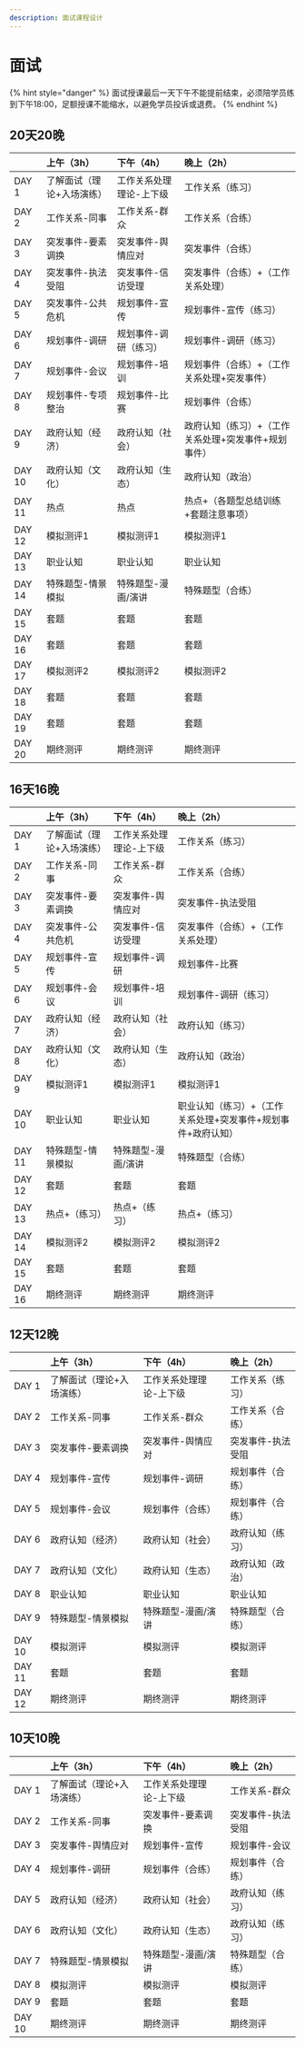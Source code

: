 ```yaml
---
description: 面试课程设计
---
```


# 面试

{% hint style="danger" %}
面试授课最后一天下午不能提前结束，必须陪学员练到下午18:00，足额授课不能缩水，以避免学员投诉或退费。
{% endhint %}

## 20天20晚

|  | 上午（3h） | 下午（4h） | 晚上（2h） |
| :--- | :--- | :--- | :--- |
| DAY 1 | 了解面试（理论+入场演练） | 工作关系处理理论-上下级 | 工作关系（练习） |
| DAY 2 | 工作关系-同事 | 工作关系-群众 | 工作关系（合练） |
| DAY 3 | 突发事件-要素调换 | 突发事件-舆情应对 | 突发事件（合练） |
| DAY 4 | 突发事件-执法受阻 | 突发事件-信访受理 | 突发事件（合练）+（工作关系处理） |
| DAY 5 | 突发事件-公共危机 | 规划事件-宣传 | 规划事件-宣传（练习） |
| DAY 6 | 规划事件-调研 | 规划事件-调研（练习） | 规划事件-调研（练习） |
| DAY 7 | 规划事件-会议 | 规划事件-培训 | 规划事件（合练）+（工作关系处理+突发事件） |
| DAY 8 | 规划事件-专项整治 | 规划事件-比赛 | 规划事件（合练） |
| DAY 9 | 政府认知（经济） | 政府认知（社会） | 政府认知（练习）+（工作关系处理+突发事件+规划事件） |
| DAY 10 | 政府认知（文化） | 政府认知（生态） | 政府认知（政治） |
| DAY 11 | 热点 | 热点 | 热点+（各题型总结训练+套题注意事项） |
| DAY 12 | 模拟测评1 | 模拟测评1 | 模拟测评1 |
| DAY 13 | 职业认知 | 职业认知 | 职业认知 |
| DAY 14 | 特殊题型-情景模拟 | 特殊题型-漫画/演讲 | 特殊题型（合练） |
| DAY 15 | 套题 | 套题 | 套题 |
| DAY 16 | 套题 | 套题 | 套题 |
| DAY 17 | 模拟测评2 | 模拟测评2 | 模拟测评2 |
| DAY 18 | 套题 | 套题 | 套题 |
| DAY 19 | 套题 | 套题 | 套题 |
| DAY 20 | 期终测评 | 期终测评 | 期终测评 |

## 16天16晚

|  | 上午（3h） | 下午（4h） | 晚上（2h） |
| :--- | :--- | :--- | :--- |
| DAY 1 | 了解面试（理论+入场演练） | 工作关系处理理论-上下级 | 工作关系（练习） |
| DAY 2 | 工作关系-同事 | 工作关系-群众 | 工作关系（合练） |
| DAY 3 | 突发事件-要素调换 | 突发事件-舆情应对 | 突发事件-执法受阻 |
| DAY 4 | 突发事件-公共危机 | 突发事件-信访受理 | 突发事件（合练）+（工作关系处理） |
| DAY 5 | 规划事件-宣传 | 规划事件-调研 | 规划事件-比赛 |
| DAY 6 | 规划事件-会议 | 规划事件-培训 | 规划事件-调研（练习） |
| DAY 7 | 政府认知（经济） | 政府认知（社会） | 政府认知（练习） |
| DAY 8 | 政府认知（文化） | 政府认知（生态） | 政府认知（政治） |
| DAY 9 | 模拟测评1 | 模拟测评1 | 模拟测评1 |
| DAY 10 | 职业认知 | 职业认知 | 职业认知（练习）+（工作关系处理+突发事件+规划事件+政府认知） |
| DAY 11 | 特殊题型-情景模拟 | 特殊题型-漫画/演讲 | 特殊题型（合练） |
| DAY 12 | 套题 | 套题 | 套题 |
| DAY 13 | 热点+（练习） | 热点+（练习） | 热点+（练习） |
| DAY 14 | 模拟测评2 | 模拟测评2 | 模拟测评2 |
| DAY 15 | 套题 | 套题 | 套题 |
| DAY 16 | 期终测评 | 期终测评 | 期终测评 |

## 12天12晚

|  | 上午（3h） | 下午（4h） | 晚上（2h） |
| :--- | :--- | :--- | :--- |
| DAY 1 | 了解面试（理论+入场演练） | 工作关系处理理论-上下级 | 工作关系（练习） |
| DAY 2 | 工作关系-同事 | 工作关系-群众 | 工作关系（合练） |
| DAY 3 | 突发事件-要素调换 | 突发事件-舆情应对 | 突发事件-执法受阻 |
| DAY 4 | 规划事件-宣传 | 规划事件-调研 | 规划事件（合练） |
| DAY 5 | 规划事件-会议 | 规划事件（合练） | 规划事件（合练） |
| DAY 6 | 政府认知（经济） | 政府认知（社会） | 政府认知（练习） |
| DAY 7 | 政府认知（文化） | 政府认知（生态） | 政府认知（政治） |
| DAY 8 | 职业认知 | 职业认知 | 职业认知 |
| DAY 9 | 特殊题型-情景模拟 | 特殊题型-漫画/演讲 | 特殊题型（合练） |
| DAY 10 | 模拟测评 | 模拟测评 | 模拟测评 |
| DAY 11 | 套题 | 套题 | 套题 |
| DAY 12 | 期终测评 | 期终测评 | 期终测评 |

## 10天10晚

|  | 上午（3h） | 下午（4h） | 晚上（2h） |
| :--- | :--- | :--- | :--- |
| DAY 1 | 了解面试（理论+入场演练） | 工作关系处理理论-上下级 | 工作关系-群众 |
| DAY 2 | 工作关系-同事 | 突发事件-要素调换 | 突发事件-执法受阻 |
| DAY 3 | 突发事件-舆情应对 | 规划事件-宣传 | 规划事件-会议 |
| DAY 4 | 规划事件-调研 | 规划事件（合练） | 规划事件（合练） |
| DAY 5 | 政府认知（经济） | 政府认知（社会） | 政府认知（练习） |
| DAY 6 | 政府认知（文化） | 政府认知（生态） | 政府认知（练习） |
| DAY 7 | 特殊题型-情景模拟 | 特殊题型-漫画/演讲 | 特殊题型（合练） |
| DAY 8 | 模拟测评 | 模拟测评 | 模拟测评 |
| DAY 9 | 套题 | 套题 | 套题 |
| DAY 10 | 期终测评 | 期终测评 | 期终测评 |



